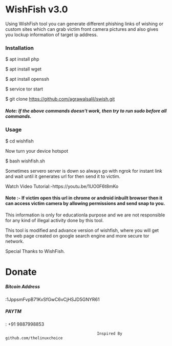 <h1>WishFish v3.0</h1>
                                                   
<p>Using WishFish tool you can generate different phishing links of wishing or custom sites which can grab victim front camera pictures and also gives you lockup information of target ip address.
<p1>

<h3>Installation</h3>

$ apt install php

$ apt install wget

$ apt install openssh

$ service tor start

$ git clone https://github.com/agrawalsalil/swish.git

<h5>Note: If the above commands doesn't work, then try to run sudo before all commands.</h5>

<h3>Usage</h3>

$ cd wishfish

Now turn your device hotspot

$ bash wishfish.sh

<p>Sometimes servero server is down so always go with ngrok for instant link and wait until it generates url for then send it to victim.
</p>
 Watch Video Tutorial:-https://youtu.be/1UO0F6t8mKo
<h4>Note :- If victim open this url in chrome or android inbuilt browser then it can access victim camera by allowing permissions and send snap to you.
</h4>
This information is only for educationla purpose and we are not responsible for any kind of illegal activity done by this tool.

This tool is modified and advance version of wishfish, where you will get the web page created on google search engine and more secure tor network.

Special Thanks to WishFish.

<h1>Donate</h1>
  <h5>Bitcoin Address</h5>:1JppsmFvpB71KvSfGwC6vCjHSJD5GNYR61
  <h5>PAYTM</h5>: +91 9887998853   
  
                                            Inspired By github.com/thelinuxchoice
